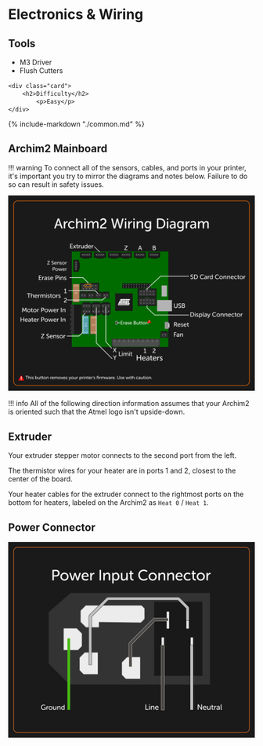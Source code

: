 # Electronics & Wiring

<div class="grid">
    <div class="card">
        <h2>Tools</h2>
            <ul>
                <li>M3 Driver</li> 
                <li>Flush Cutters</li>
            </ul>
    </div>

    <div class="card">
        <h2>Difficulty</h2>
            <p>Easy</p>
    </div>
</div>

{%
   include-markdown "./common.md"
%}

<script>
  renderPage(150);
  </script>

## Archim2 Mainboard

!!! warning
    To connect all of the sensors, cables, and ports in your printer, it's important you try to mirror the diagrams and notes below. Failure to do so can result in safety issues.

![Wiring Diagram](../img/wiring/wiring-diagr.png)

!!! info
    All of the following direction information assumes that your Archim2 is oriented such that the Atmel logo isn't upside-down.

## Extruder

Your extruder stepper motor connects to the second port from the left.

The thermistor wires for your heater are in ports 1 and 2, closest to the center of the board.

Your heater cables for the extruder connect to the rightmost ports on the bottom for heaters, labeled on the Archim2 as `Heat 0` / `Heat 1`.

## Power Connector

![Power Connector Wiring Diagram](../img/wiring/power.png)
